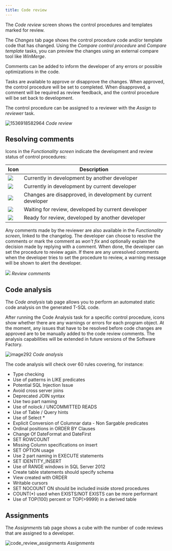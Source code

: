 ```yaml
---
title: Code review
---
```


The *Code review* screen shows the control procedures and templates marked for review.

The *Changes* tab page shows the control procedure code and/or template code that has changed. Using the *Compare control procedure* and *Compare template* tasks, you can preview the changes using an external compare tool like *WinMerge*.

Comments can be added to inform the developer of any errors or possible optimizations in the code.

Tasks are available to approve or disapprove the changes. When approved, the control procedure will be set to completed. When disapproved, a comment will be required as review feedback, and the control procedure will be set back to development.

The control procedure can be assigned to a reviewer with the *Assign to reviewer* task.

![1536918582964](assets/sf/1536918582964.png)
*Code review*

## Resolving comments

Icons in the *Functionality screen* indicate the development and review status of control procedures:

| Icon                           | Description                                                  |
| ------------------------------ | ------------------------------------------------------------ |
| ![](assets/sf/image285.png)    | Currently in development by another developer                |
| ![](assets/sf/image286.png)    | Currently in development by current developer                |
| ![](assets/sf/image287.png)    | Changes are disapproved, in development by current developer |
| ![](assets/sf/image288.png)    | Waiting for review, developed by current developer           |
| ![](assets/sf/image289.png)    | Ready for review, developed by another developer             |

Any comments made by the reviewer are also available in the *Functionality screen*, linked to the changelog. The developer can choose to resolve the comments or mark the comment as *won't fix* and optionally explain the decision made by replying with a comment. When done, the developer can set the procedure to review again. If there are any unresolved comments when the developer tries to set the procedure to review, a warning message will be shown to alert the developer.

![](assets/sf/image284.png)
*Review comments*

## Code analysis

The *Code analysis* tab page allows you to perform an automated static code analysis on the generated T-SQL code.

After running the Code Analysis task for a specific control procedure, icons show whether there are any warnings or errors for each program object. At the moment, any issues that have to be resolved before code changes are approved are to be manually added to the code review comments. The analysis capabilities will be extended in future versions of the Software Factory.

![image292](assets/sf/image292.png)
*Code analysis*

The code analysis will check over 60 rules covering, for instance:

- Type checking
- Use of patterns in LIKE predicates
- Potential SQL Injection Issue
- Avoid cross server joins
- Deprecated JOIN syntax
- Use two part naming
- Use of nolock / UNCOMMITTED READS
- Use of Table / Query hints
- Use of Select \*
- Explicit Conversion of Columnar data - Non Sargable predicates
- Ordinal positions in ORDER BY Clauses
- Change Of DateFormat and DateFirst
- SET ROWCOUNT
- Missing Column specifications on insert
- SET OPTION usage
- Use 2 part naming in EXECUTE statements
- SET IDENTITY_INSERT
- Use of RANGE windows in SQL Server 2012
- Create table statements should specify schema
- View created with ORDER
- Writable cursors
- SET NOCOUNT ON should be included inside stored procedures
- COUNT(\*) used when EXISTS/NOT EXISTS can be more performant
- Use of TOP(100) percent or TOP(\>9999) in a derived table

## Assignments

The *Assignments* tab page shows a cube with the number of code reviews that are assigned to a developer.

![code_review_assignments](assets/sf/code_review_assignments.png)
*Assignments*
